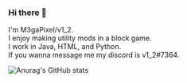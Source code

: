 ### Hi there 👋

I'm M3gaPixel/v1_2.  
I enjoy making utility mods in a block game.  
I work in Java, HTML, and Python.  
If you wanna message me my discord is v1_2#7364.  

![Anurag's GitHub stats](https://github-readme-stats.vercel.app/api?username=M3gaPixel&theme=tokyonight&show_icons=true)
